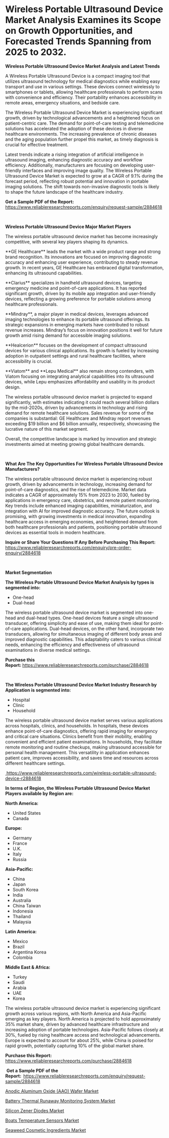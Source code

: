 <p><h1>Wireless Portable Ultrasound Device Market Analysis Examines its Scope on Growth Opportunities, and Forecasted Trends Spanning from 2025 to 2032.</h1></p><p><strong>Wireless Portable Ultrasound Device Market Analysis and Latest Trends</strong></p>
<p><p>A Wireless Portable Ultrasound Device is a compact imaging tool that utilizes ultrasound technology for medical diagnostics while enabling easy transport and use in various settings. These devices connect wirelessly to smartphones or tablets, allowing healthcare professionals to perform scans with convenience and efficiency. Their portability enhances accessibility in remote areas, emergency situations, and bedside care.</p><p>The Wireless Portable Ultrasound Device Market is experiencing significant growth, driven by technological advancements and a heightened focus on patient-centric care. The demand for point-of-care testing and telemedicine solutions has accelerated the adoption of these devices in diverse healthcare environments. The increasing prevalence of chronic diseases and the aging population further propel this market, as timely diagnosis is crucial for effective treatment.</p><p>Latest trends indicate a rising integration of artificial intelligence in ultrasound imaging, enhancing diagnostic accuracy and workflow efficiency. Additionally, manufacturers are focusing on developing user-friendly interfaces and improving image quality. The Wireless Portable Ultrasound Device Market is expected to grow at a CAGR of 9.1% during the forecast period, reflecting robust potential and innovation in portable imaging solutions. The shift towards non-invasive diagnostic tools is likely to shape the future landscape of the healthcare industry.</p></p>
<p><strong>Get a Sample PDF of the Report:&nbsp;</strong> <a href="https://www.reliableresearchreports.com/enquiry/request-sample/2884618?utm_campaign=11&utm_medium=2&utm_source=Github&utm_content=ia&utm_term=13032025&utm_id=wireless-portable-ultrasound-device">https://www.reliableresearchreports.com/enquiry/request-sample/2884618</a></p>
<p>&nbsp;</p>
<p><strong>Wireless Portable Ultrasound Device Major Market Players</strong></p>
<p><p>The wireless portable ultrasound device market has become increasingly competitive, with several key players shaping its dynamics. </p><p>**GE Healthcare** leads the market with a wide product range and strong brand recognition. Its innovations are focused on improving diagnostic accuracy and enhancing user experience, contributing to steady revenue growth. In recent years, GE Healthcare has embraced digital transformation, enhancing its ultrasound capabilities.</p><p>**Clarius** specializes in handheld ultrasound devices, targeting emergency medicine and point-of-care applications. It has reported significant growth, driven by its mobile app integration and user-friendly devices, reflecting a growing preference for portable solutions among healthcare professionals.</p><p>**Mindray**, a major player in medical devices, leverages advanced imaging technologies to enhance its portable ultrasound offerings. Its strategic expansions in emerging markets have contributed to robust revenue increases. Mindray’s focus on innovation positions it well for future growth amid rising demand for accessible imaging solutions.</p><p>**Healcerion** focuses on the development of compact ultrasound devices for various clinical applications. Its growth is fueled by increasing adoption in outpatient settings and rural healthcare facilities, where accessibility is crucial. </p><p>**Viatom** and **Lepu Medical** also remain strong contenders, with Viatom focusing on integrating analytical capabilities into its ultrasound devices, while Lepu emphasizes affordability and usability in its product design.</p><p>The wireless portable ultrasound device market is projected to expand significantly, with estimates indicating it could reach several billion dollars by the mid-2020s, driven by advancements in technology and rising demand for remote healthcare solutions. Sales revenue for some of the companies is substantial: GE Healthcare and Mindray report revenues exceeding $19 billion and $6 billion annually, respectively, showcasing the lucrative nature of this market segment. </p><p>Overall, the competitive landscape is marked by innovation and strategic investments aimed at meeting growing global healthcare demands.</p></p>
<p>&nbsp;</p>
<p><strong>What Are The Key Opportunities For Wireless Portable Ultrasound Device Manufacturers?</strong></p>
<p><p>The wireless portable ultrasound device market is experiencing robust growth, driven by advancements in technology, increasing demand for point-of-care diagnostics, and the rise of telemedicine. Market data indicates a CAGR of approximately 15% from 2023 to 2030, fueled by applications in emergency care, obstetrics, and remote patient monitoring. Key trends include enhanced imaging capabilities, miniaturization, and integration with AI for improved diagnostic accuracy. The future outlook is promising, with growing investments in medical innovation, expanding healthcare access in emerging economies, and heightened demand from both healthcare professionals and patients, positioning portable ultrasound devices as essential tools in modern healthcare.</p></p>
<p><strong>Inquire or Share Your Questions If Any Before Purchasing This Report:</strong> <a href="https://www.reliableresearchreports.com/enquiry/pre-order-enquiry/2884618?utm_campaign=11&utm_medium=2&utm_source=Github&utm_content=ia&utm_term=13032025&utm_id=wireless-portable-ultrasound-device">https://www.reliableresearchreports.com/enquiry/pre-order-enquiry/2884618</a></p>
<p>&nbsp;</p>
<p><strong>Market Segmentation</strong></p>
<p><strong>The Wireless Portable Ultrasound Device Market Analysis by types is segmented into:</strong></p>
<p><ul><li> One-head</li><li>Dual-head </li></ul></p>
<p><p>The wireless portable ultrasound device market is segmented into one-head and dual-head types. One-head devices feature a single ultrasound transducer, offering simplicity and ease of use, making them ideal for point-of-care applications. Dual-head devices, on the other hand, incorporate two transducers, allowing for simultaneous imaging of different body areas and improved diagnostic capabilities. This adaptability caters to various clinical needs, enhancing the efficiency and effectiveness of ultrasound examinations in diverse medical settings.</p></p>
<p><strong>Purchase this Report:&nbsp;</strong><a href="https://www.reliableresearchreports.com/purchase/2884618?utm_campaign=11&utm_medium=2&utm_source=Github&utm_content=ia&utm_term=13032025&utm_id=wireless-portable-ultrasound-device">https://www.reliableresearchreports.com/purchase/2884618</a></p>
<p>&nbsp;</p>
<p><strong>The Wireless Portable Ultrasound Device Market Industry Research by Application is segmented into:</strong></p>
<p><ul><li> Hospital</li><li>Clinic</li><li>Household </li></ul></p>
<p><p>The wireless portable ultrasound device market serves various applications across hospitals, clinics, and households. In hospitals, these devices enhance point-of-care diagnostics, offering rapid imaging for emergency and critical care situations. Clinics benefit from their mobility, enabling convenient and efficient patient examinations. In households, they facilitate remote monitoring and routine checkups, making ultrasound accessible for personal health management. This versatility in application enhances patient care, improves accessibility, and saves time and resources across different healthcare settings.</p></p>
<p><a href="https://www.reliableresearchreports.com/wireless-portable-ultrasound-device-r2884618?utm_campaign=11&utm_medium=2&utm_source=Github&utm_content=ia&utm_term=13032025&utm_id=wireless-portable-ultrasound-device">&nbsp;https://www.reliableresearchreports.com/wireless-portable-ultrasound-device-r2884618</a></p>
<p><strong>In terms of Region, the Wireless Portable Ultrasound Device Market Players available by Region are:</strong></p>
<p>
    <p> <strong> North America: </strong>
        <ul>
            <li>United States</li>
            <li>Canada</li>
        </ul>
        </p> 
    <p> <strong> Europe: </strong>
        <ul>
            <li>Germany</li>
            <li>France</li>
            <li>U.K.</li>
            <li>Italy</li>
            <li>Russia</li>
        </ul>
        </p> 
    <p> <strong> Asia-Pacific: </strong>
        <ul>
            <li>China</li>
            <li>Japan</li>
            <li>South Korea</li>
            <li>India</li>
            <li>Australia</li>
            <li>China Taiwan</li>
            <li>Indonesia</li>
            <li>Thailand</li>
            <li>Malaysia</li>
        </ul>
        </p> 
    <p> <strong> Latin America: </strong>
        <ul>
            <li>Mexico</li>
            <li>Brazil</li>
            <li>Argentina Korea</li>
            <li>Colombia</li>
        </ul>
        </p> 
    <p> <strong> Middle East & Africa: </strong>
        <ul>
            <li>Turkey</li>
            <li>Saudi</li>
            <li>Arabia</li>
            <li>UAE</li>
            <li>Korea</li>
        </ul>
    </p>
    </p>
<p><p>The wireless portable ultrasound device market is experiencing significant growth across various regions, with North America and Asia-Pacific emerging as key players. North America is projected to hold approximately 35% market share, driven by advanced healthcare infrastructure and increasing adoption of portable technologies. Asia-Pacific follows closely at 30%, fueled by rising healthcare access and technological advancements. Europe is expected to account for about 25%, while China is poised for rapid growth, potentially capturing 10% of the global market share.</p></p>
<p><strong>Purchase this Report: </strong><a href="https://www.reliableresearchreports.com/purchase/2884618?utm_campaign=11&utm_medium=2&utm_source=Github&utm_content=ia&utm_term=13032025&utm_id=wireless-portable-ultrasound-device">https://www.reliableresearchreports.com/purchase/2884618</a></p>
<p>&nbsp;<strong>Get a Sample PDF of the Report:&nbsp;&nbsp;</strong><a href="https://www.reliableresearchreports.com/enquiry/request-sample/2884618?utm_campaign=11&utm_medium=2&utm_source=Github&utm_content=ia&utm_term=13032025&utm_id=wireless-portable-ultrasound-device">https://www.reliableresearchreports.com/enquiry/request-sample/2884618</a></p>
<p><strong></strong></p>
<p><p><a href="https://www.linkedin.com/pulse/anodic-aluminum-oxide-aao-wafer-market-size-analysis-uspxe?utm_campaign=11&utm_medium=2&utm_source=Github&utm_content=ia&utm_term=13032025&utm_id=wireless-portable-ultrasound-device">Anodic Aluminum Oxide (AAO) Wafer Market</a></p><p><a href="https://github.com/debowflaggqw/Market-Research-Report-List-1/blob/main/battery-thermal-runaway-monitoring-system-market.md?utm_campaign=11&utm_medium=2&utm_source=Github&utm_content=ia&utm_term=13032025&utm_id=wireless-portable-ultrasound-device">Battery Thermal Runaway Monitoring System Market</a></p><p><a href="https://www.linkedin.com/pulse/assessing-impact-recent-trends-silicon-zener-diodes-ogpte?utm_campaign=11&utm_medium=2&utm_source=Github&utm_content=ia&utm_term=13032025&utm_id=wireless-portable-ultrasound-device">Silicon Zener Diodes Market</a></p><p><a href="https://www.linkedin.com/pulse/future-outlook-boats-temperature-sensors-market-2025-ljyge?utm_campaign=11&utm_medium=2&utm_source=Github&utm_content=ia&utm_term=13032025&utm_id=wireless-portable-ultrasound-device">Boats Temperature Sensors Market</a></p><p><a href="https://github.com/herakterroem/Market-Research-Report-List-1/blob/main/seaweed-cosmetic-ingredients-market.md?utm_campaign=11&utm_medium=2&utm_source=Github&utm_content=ia&utm_term=13032025&utm_id=wireless-portable-ultrasound-device">Seaweed Cosmetic Ingredients Market</a></p></p>